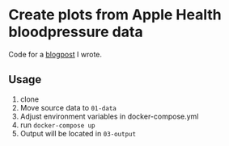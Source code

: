 # Create plots from Apple Health bloodpressure data

Code for a [blogpost](https://rabenschlag.eu/posts/2021-07-28-containerize-r-code-using-docker-compose/) I wrote.

## Usage

1. clone 
2. Move source data to `01-data`
3. Adjust environment variables in docker-compose.yml
4. run `docker-compose up`
5. Output will be located in `03-output`
